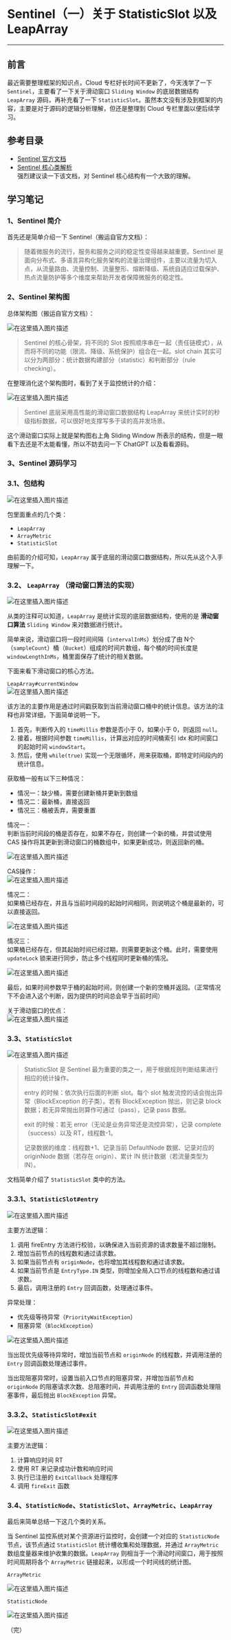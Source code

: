 # Sentinel（一）关于 StatisticSlot 以及 LeapArray

---

## 前言

最近需要整理框架的知识点，Cloud 专栏好长时间不更新了，今天浅学了一下 `Sentinel`，主要看了一下关于滑动窗口 `Sliding Window` 的底层数据结构 `LeapArray` 源码，再补充看了一下 `StatisticSlot`。虽然本文没有涉及到框架的内容，主要是对于源码的逻辑分析理解，但还是整理到 Cloud 专栏里面以便后续学习。
## 参考目录
- [Sentinel 官方文档](https://sentinelguard.io/zh-cn/docs/introduction.html)
- [Sentinel 核心类解析](https://github.com/alibaba/Sentinel/wiki/Sentinel-%E6%A0%B8%E5%BF%83%E7%B1%BB%E8%A7%A3%E6%9E%90)<br>
强烈建议读一下该文档，对 Sentinel 核心结构有一个大致的理解。
## 学习笔记
### 1、Sentinel 简介
首先还是简单介绍一下 Sentinel（搬运自官方文档）：
> 随着微服务的流行，服务和服务之间的稳定性变得越来越重要。Sentinel 是面向分布式、多语言异构化服务架构的流量治理组件，主要以流量为切入点，从流量路由、流量控制、流量整形、熔断降级、系统自适应过载保护、热点流量防护等多个维度来帮助开发者保障微服务的稳定性。

### 2、Sentinel 架构图
总体架构图（搬运自官方文档）：

![在这里插入图片描述](images/01_StatisticSlot&LeapArray/7b54e310ee8e445d81e5be28337343eb.png)

> Sentinel 的核心骨架，将不同的 Slot 按照顺序串在一起（责任链模式），从而将不同的功能（限流、降级、系统保护）组合在一起。slot chain 其实可以分为两部分：统计数据构建部分（statistic）和判断部分（rule checking）。

在整理消化这个架构图时，看到了关于监控统计的介绍：

![在这里插入图片描述](images/01_StatisticSlot&LeapArray/7b33f945489b46ad85b1d91fde79bd35.png)

> Sentinel 底层采用高性能的滑动窗口数据结构 LeapArray 来统计实时的秒级指标数据，可以很好地支撑写多于读的高并发场景。

这个滑动窗口实际上就是架构图右上角 Sliding Window 所表示的结构，但是一眼看下去还是不太能看懂，所以不妨去问一下 ChatGPT 以及看看源码。
### 3、Sentinel 源码学习
### 3.1、包结构
![在这里插入图片描述](images/01_StatisticSlot&LeapArray/a0471cf5d979465d87849405079206e9.png)

包里面重点的几个类：
- `LeapArray`
- `ArrayMetric`
- `StatisticSlot`

由前面的介绍可知，`LeapArray` 属于底层的滑动窗口数据结构，所以先从这个入手理解一下。
### 3.2、 `LeapArray` （滑动窗口算法的实现）
![在这里插入图片描述](images/01_StatisticSlot&LeapArray/b87e99396eff41d0acaf64a9c97146e1.png)

从类的注释可以知道，`LeapArray` 是统计实现的底层数据结构，使用的是 **滑动窗口算法** `Sliding Window` 来对数据进行统计。

简单来说，滑动窗口将一段时间间隔（`intervalInMs`）划分成了由 N个（`sampleCount`）桶（`Bucket`）组成的时间片数组，每个桶的时间长度是 `windowLengthInMs`，桶里面保存了统计的相关数据。

下面来看下滑动窗口的核心方法。

`LeapArray#currentWindow`<br>
![在这里插入图片描述](images/01_StatisticSlot&LeapArray/babc4f9fb8544fc2a87ff3cba37582f2.png)

该方法的主要作用是通过时间戳获取到当前滑动窗口桶中的统计信息。该方法的注释也非常详细，下面简单说明一下。

 1. 首先，判断传入的 `timeMillis` 参数是否小于 0，如果小于 0，则返回 `null`。
 2. 接着，根据时间参数 `timeMillis`，计算出对应的时间桶索引 idx 和时间窗口的起始时间 `windowStart`。
 3. 然后，使用 `while(true)` 实现一个无限循环，用来获取桶，即特定时间段内的统计信息。

获取桶一般有以下三种情况：

 - 情况一：缺少桶，需要创建新桶并更新到数组
 - 情况二：最新桶，直接返回
 - 情况三：桶被丢弃，需要重置

情况一：<br>
判断当前时间段的桶是否存在，如果不存在，则创建一个新的桶，并尝试使用 CAS 操作将其更新到滑动窗口的桶数组中，如果更新成功，则返回新的桶。

![在这里插入图片描述](images/01_StatisticSlot&LeapArray/30d162dd47084ddfb1a283b70d5bd9f4.png)

CAS操作：<br>
![在这里插入图片描述](images/01_StatisticSlot&LeapArray/6c29f23edcd3406cbf48a0ec04feb687.png)

情况二：<br>
如果桶已经存在，并且与当前时间段的起始时间相同，则说明这个桶是最新的，可以直接返回。

![在这里插入图片描述](images/01_StatisticSlot&LeapArray/e91b0c9c093542e1a7d67f9a515a5632.png)

情况三：<br>
如果桶已经存在，但其起始时间已经过期，则需要更新这个桶。此时，需要使用 `updateLock` 锁来进行同步，防止多个线程同时更新桶的情况。

![在这里插入图片描述](images/01_StatisticSlot&LeapArray/44ddcb1219144587a43fff482ee6db5b.png)

最后，如果时间参数早于桶的起始时间，则创建一个新的空桶并返回。（正常情况下不会进入这个判断，因为提供的时间总会早于当前时间）

关于滑动窗口的优点：<br>
![在这里插入图片描述](images/01_StatisticSlot&LeapArray/84edf09b8a074e88affcb2bdc3d815ce.png)

### 3.3、`StatisticSlot`
![在这里插入图片描述](images/01_StatisticSlot&LeapArray/3defa56b96a044aabb18796b07ec86c5.png)

> StatisticSlot 是 Sentinel 最为重要的类之一，用于根据规则判断结果进行相应的统计操作。<br>
> 
> entry 的时候：依次执行后面的判断 slot。每个 slot 触发流控的话会抛出异常（BlockException 的子类）。若有 BlockException 抛出，则记录 block 数据；若无异常抛出则算作可通过（pass），记录 pass 数据。<br>
> 
> exit 的时候：若无 error（无论是业务异常还是流控异常），记录 complete（success）以及 RT，线程数-1。<br>
> 
> 记录数据的维度：线程数+1、记录当前 DefaultNode 数据、记录对应的 originNode 数据（若存在 origin）、累计 IN 统计数据（若流量类型为 IN）。

文档简单介绍了 `StatisticSlot` 类中的方法。

### 3.3.1、`StatisticSlot#entry`
![在这里插入图片描述](images/01_StatisticSlot&LeapArray/a62baca1dd0a4a7e857be16d109b7062.png)

主要方法逻辑：
 1. 调用 fireEntry 方法进行校验，以确保进入当前资源的请求数量不超过限制。
 2. 增加当前节点的线程数和通过请求数。
 3. 如果当前节点有 `originNode`，也将增加其线程数和通过请求数。
 4. 如果当前节点是 `EntryType.IN` 类型，则增加全局入口节点的线程数和通过请求数。
 5. 最后，调用注册的 `Entry` 回调函数，处理通过事件。

异常处理：
- 优先级等待异常（`PriorityWaitException`）
- 阻塞异常（`BlockException`）

![在这里插入图片描述](images/01_StatisticSlot&LeapArray/2b0fb573dbc14f1a9abafeaf09368383.png)

当出现优先级等待异常时，增加当前节点和 `originNode` 的线程数，并调用注册的 `Entry` 回调函数处理通过事件。

当出现阻塞异常时，设置当前入口节点的阻塞异常，并增加当前节点和 `originNode` 的阻塞请求次数、总阻塞时间，并调用注册的 `Entry` 回调函数处理阻塞事件，最后抛出 `BlockException` 异常。

### 3.3.2、`StatisticSlot#exit`
![在这里插入图片描述](images/01_StatisticSlot&LeapArray/08c2462214874a41b0ef1722d2cfdca2.png)

主要方法逻辑：

 1. 计算响应时间 RT
 2. 使用 RT 来记录成功计数和响应时间
 3. 执行已注册的 `ExitCallback` 处理程序
 4. 调用 `fireExit` 函数

### 3.4、`StatisticNode`、`StatisticSlot`、`ArrayMetric`、`LeapArray`

最后来简单总结一下这几个类的关系。

当 Sentinel 监控系统对某个资源进行监控时，会创建一个对应的 `StatisticNode` 节点，该节点通过 `StatisticSlot` 统计槽收集和处理数据，并通过 `ArrayMetric` 数组度量器来维护收集的数据。`LeapArray` 则相当于一个滑动时间窗口，用于按照时间周期将各个 `ArrayMetric` 链接起来，以形成一个时间线的统计图。

`ArrayMetric`

![在这里插入图片描述](images/01_StatisticSlot&LeapArray/ed25bdfb75d946b8a784553f7b0355b0.png)

`StatisticNode`

![在这里插入图片描述](images/01_StatisticSlot&LeapArray/532808913bea4f75b9ba2c663ca7ec30.png)

（完）